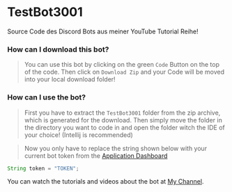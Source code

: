 # TestBot3001
Source Code des Discord Bots aus meiner YouTube Tutorial Reihe!

### How can I download this bot?
> You can use this bot by clicking on the green `Code` Button on the top of the code. Then click on `Download Zip` and your Code will be moved into your local download folder!

### How can I use the bot?
> First you have to extract the `TestBot3001` folder from the zip archive, which is generated for the download. Then simply move the folder in the directory you want to code in and open the folder witch the IDE of your choice! (Intellij is recommended)

> Now you only have to replace the string shown below with your current bot token from the [Application Dashboard](https://discord.com/developers/applications)

```java
String token = "TOKEN";
```

You can watch the tutorials and videos about the bot at [My Channel](https://youtube.com/splayfer).
